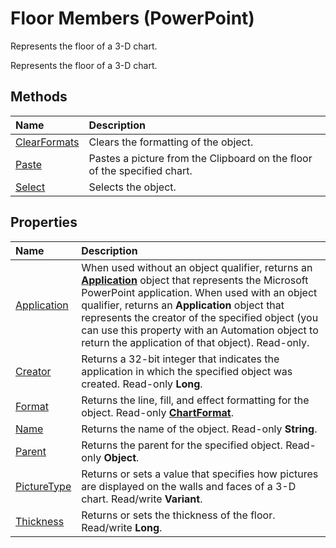 
# Floor Members (PowerPoint)
Represents the floor of a 3-D chart.

Represents the floor of a 3-D chart.


## Methods



|**Name**|**Description**|
|:-----|:-----|
|[ClearFormats](d517691c-afde-71ca-608c-a7c88188f319.md)|Clears the formatting of the object.|
|[Paste](60838aa7-39ea-408e-f47a-cb76144dee30.md)|Pastes a picture from the Clipboard on the floor of the specified chart.|
|[Select](1300294f-a5d7-5a43-ea55-755e844f8436.md)|Selects the object.|

## Properties



|**Name**|**Description**|
|:-----|:-----|
|[Application](574a50b1-4a70-b5f7-b6aa-75df67512838.md)|When used without an object qualifier, returns an  **[Application](978c2b99-4271-b953-4283-73b5f3d96f41.md)** object that represents the Microsoft PowerPoint application. When used with an object qualifier, returns an **Application** object that represents the creator of the specified object (you can use this property with an Automation object to return the application of that object). Read-only.|
|[Creator](e5e50882-ab96-0e99-2da6-aa481174022b.md)|Returns a 32-bit integer that indicates the application in which the specified object was created. Read-only  **Long**.|
|[Format](7249081e-92fb-8593-e46a-ba75b862b07a.md)|Returns the line, fill, and effect formatting for the object. Read-only  **[ChartFormat](bba095c6-2abf-eb14-10d4-35686c06941c.md)**.|
|[Name](683e99b5-59ea-3495-272b-1452613a147e.md)|Returns the name of the object. Read-only  **String**.|
|[Parent](9c84009a-4166-1c42-0df0-f449c9dcc783.md)|Returns the parent for the specified object. Read-only  **Object**.|
|[PictureType](2026b193-f14f-721c-b87f-62b91381e259.md)|Returns or sets a value that specifies how pictures are displayed on the walls and faces of a 3-D chart. Read/write  **Variant**.|
|[Thickness](44983b6e-7bbd-c6ef-bfdb-fb5c8c8dbbdb.md)|Returns or sets the thickness of the floor. Read/write  **Long**.|
